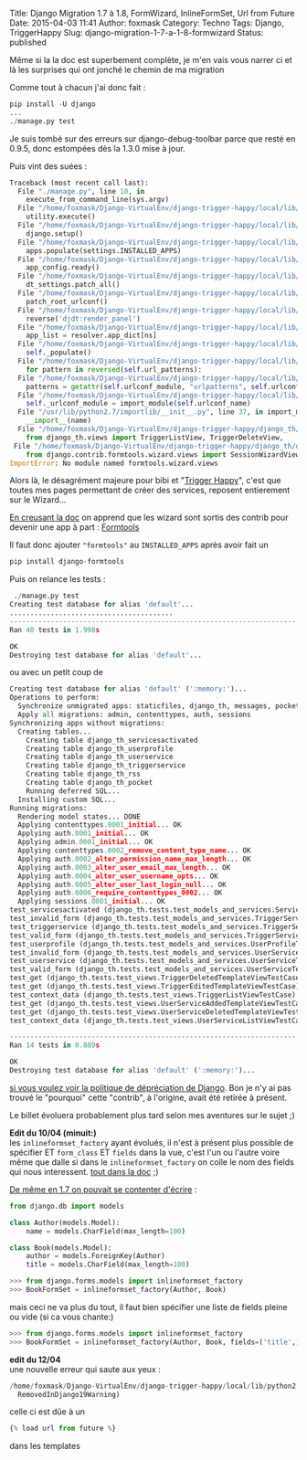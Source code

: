 Title: Django Migration 1.7 à 1.8, FormWizard, InlineFormSet, Url from Future
Date: 2015-04-03 11:41
Author: foxmask
Category: Techno
Tags: Django, TriggerHappy
Slug: django-migration-1-7-a-1-8-formwizard
Status: published

Même si la la doc est superbement complète, je m'en vais vous narrer ci
et là les surprises qui ont jonché le chemin de ma migration

Comme tout à chacun j'ai donc fait :

```python
pip install -U django 
...
./manage.py test
```

Je suis tombé sur des erreurs sur django-debug-toolbar parce que resté
en 0.9.5, donc estompées dès la 1.3.0 mise à jour.

Puis vint des suées :

```python
Traceback (most recent call last):
  File "./manage.py", line 10, in 
    execute_from_command_line(sys.argv)
  File "/home/foxmask/Django-VirtualEnv/django-trigger-happy/local/lib/python2.7/site-packages/django/core/management/__init__.py", line 338, in execute_from_command_line
    utility.execute()
  File "/home/foxmask/Django-VirtualEnv/django-trigger-happy/local/lib/python2.7/site-packages/django/core/management/__init__.py", line 312, in execute
    django.setup()
  File "/home/foxmask/Django-VirtualEnv/django-trigger-happy/local/lib/python2.7/site-packages/django/__init__.py", line 18, in setup
    apps.populate(settings.INSTALLED_APPS)
  File "/home/foxmask/Django-VirtualEnv/django-trigger-happy/local/lib/python2.7/site-packages/django/apps/registry.py", line 115, in populate
    app_config.ready()
  File "/home/foxmask/Django-VirtualEnv/django-trigger-happy/local/lib/python2.7/site-packages/debug_toolbar/apps.py", line 15, in ready
    dt_settings.patch_all()
  File "/home/foxmask/Django-VirtualEnv/django-trigger-happy/local/lib/python2.7/site-packages/debug_toolbar/settings.py", line 232, in patch_all
    patch_root_urlconf()
  File "/home/foxmask/Django-VirtualEnv/django-trigger-happy/local/lib/python2.7/site-packages/debug_toolbar/settings.py", line 220, in patch_root_urlconf
    reverse('djdt:render_panel')
  File "/home/foxmask/Django-VirtualEnv/django-trigger-happy/local/lib/python2.7/site-packages/django/core/urlresolvers.py", line 550, in reverse
    app_list = resolver.app_dict[ns]
  File "/home/foxmask/Django-VirtualEnv/django-trigger-happy/local/lib/python2.7/site-packages/django/core/urlresolvers.py", line 352, in app_dict
    self._populate()
  File "/home/foxmask/Django-VirtualEnv/django-trigger-happy/local/lib/python2.7/site-packages/django/core/urlresolvers.py", line 285, in _populate
    for pattern in reversed(self.url_patterns):
  File "/home/foxmask/Django-VirtualEnv/django-trigger-happy/local/lib/python2.7/site-packages/django/core/urlresolvers.py", line 402, in url_patterns
    patterns = getattr(self.urlconf_module, "urlpatterns", self.urlconf_module)
  File "/home/foxmask/Django-VirtualEnv/django-trigger-happy/local/lib/python2.7/site-packages/django/core/urlresolvers.py", line 396, in urlconf_module
    self._urlconf_module = import_module(self.urlconf_name)
  File "/usr/lib/python2.7/importlib/__init__.py", line 37, in import_module
    __import__(name)
  File "/home/foxmask/Django-VirtualEnv/django-trigger-happy/django_th/django_th/urls.py", line 9, in 
    from django_th.views import TriggerListView, TriggerDeleteView,   
 File "/home/foxmask/Django-VirtualEnv/django-trigger-happy/django_th/django_th/views.py", line 13, in 
    from django.contrib.formtools.wizard.views import SessionWizardView
ImportError: No module named formtools.wizard.views
```

Alors là, le désagrément majeure pour bibi et "[Trigger
Happy](http://trigger-happy.eu)", c'est que toutes mes pages permettant
de créer des services, reposent entierement sur le Wizard...

[En creusant la
doc](https://docs.djangoproject.com/en/1.8/ref/contrib/formtools/) on
apprend que les wizard sont sortis des contrib pour devenir une app à
part : [Formtools](http://django-formtools.readthedocs.org/en/latest/)

Il faut donc ajouter `"formtools"` au `INSTALLED_APPS` après avoir fait
un

```python
pip install django-formtools
```

Puis on relance les tests :

```python
 ./manage.py test
Creating test database for alias 'default'...
........................................
----------------------------------------------------------------------
Ran 40 tests in 1.998s

OK
Destroying test database for alias 'default'...
```

ou avec un petit coup de

```python
Creating test database for alias 'default' (':memory:')...
Operations to perform:
  Synchronize unmigrated apps: staticfiles, django_th, messages, pocket, th_rss, django_js_reverse, th_pocket, debug_toolbar, formtools
  Apply all migrations: admin, contenttypes, auth, sessions
Synchronizing apps without migrations:
  Creating tables...
    Creating table django_th_servicesactivated
    Creating table django_th_userprofile
    Creating table django_th_userservice
    Creating table django_th_triggerservice
    Creating table django_th_rss
    Creating table django_th_pocket
    Running deferred SQL...
  Installing custom SQL...
Running migrations:
  Rendering model states... DONE
  Applying contenttypes.0001_initial... OK
  Applying auth.0001_initial... OK
  Applying admin.0001_initial... OK
  Applying contenttypes.0002_remove_content_type_name... OK
  Applying auth.0002_alter_permission_name_max_length... OK
  Applying auth.0003_alter_user_email_max_length... OK
  Applying auth.0004_alter_user_username_opts... OK
  Applying auth.0005_alter_user_last_login_null... OK
  Applying auth.0006_require_contenttypes_0002... OK
  Applying sessions.0001_initial... OK
test_servicesactivated (django_th.tests.test_models_and_services.ServicesActivatedTest) ... ok
test_invalid_form (django_th.tests.test_models_and_services.TriggerServiceTest) ... ok
test_triggerservice (django_th.tests.test_models_and_services.TriggerServiceTest) ... ok
test_valid_form (django_th.tests.test_models_and_services.TriggerServiceTest) ... ok
test_userprofile (django_th.tests.test_models_and_services.UserProfileTest) ... ok
test_invalid_form (django_th.tests.test_models_and_services.UserServiceTest) ... ok
test_userservice (django_th.tests.test_models_and_services.UserServiceTest) ... ok
test_valid_form (django_th.tests.test_models_and_services.UserServiceTest) ... ok
test_get (django_th.tests.test_views.TriggerDeletedTemplateViewTestCase) ... ok
test_get (django_th.tests.test_views.TriggerEditedTemplateViewTestCase) ... ok
test_context_data (django_th.tests.test_views.TriggerListViewTestCase) ... ok
test_get (django_th.tests.test_views.UserServiceAddedTemplateViewTestCase) ... ok
test_get (django_th.tests.test_views.UserServiceDeletedTemplateViewTestCase) ... ok
test_context_data (django_th.tests.test_views.UserServiceListViewTestCase) ... ok

----------------------------------------------------------------------
Ran 14 tests in 0.889s

OK
Destroying test database for alias 'default' (':memory:')...
```

[si vous voulez voir la politique de dépréciation de
Django](https://docs.djangoproject.com/en/dev/internals/release-process/#internal-release-deprecation-policy).
Bon je n'y ai pas trouvé le "pourquoi" cette "contrib", à l'origine,
avait été retirée à présent.

Le billet évoluera probablement plus tard selon mes aventures sur le
sujet ;)

**Edit du 10/04 (minuit:)**  
les `inlineformset_factory` ayant évolués, il n'est à présent plus
possible de spécifier ET `form_class` ET `fields` dans la vue, c'est
l'un ou l'autre voire même que dalle si dans le `inlineformset_factory`
on colle le nom des fields qui nous interessent. [tout dans la
doc](https://docs.djangoproject.com/en/dev/topics/forms/modelforms/#inline-formsets)
;)

[De même en 1.7 on pouvait se contenter
d'écrire](https://docs.djangoproject.com/en/1.7/topics/forms/modelforms/#inline-formsets)
:

```python
from django.db import models

class Author(models.Model):
    name = models.CharField(max_length=100)

class Book(models.Model):
    author = models.ForeignKey(Author)
    title = models.CharField(max_length=100)

>>> from django.forms.models import inlineformset_factory
>>> BookFormSet = inlineformset_factory(Author, Book)
```

mais ceci ne va plus du tout, il faut bien spécifier une liste de fields
pleine ou vide (si ca vous chante:)

```python
>>> from django.forms.models import inlineformset_factory
>>> BookFormSet = inlineformset_factory(Author, Book, fields=('title',))
```

**edit du 12/04**  
une nouvelle erreur qui saute aux yeux :

```python
/home/foxmask/Django-VirtualEnv/django-trigger-happy/local/lib/python2.7/site-packages/django/templatetags/future.py:25: RemovedInDjango19Warning: Loading the `url` tag from the `future` library is deprecated and will be removed in Django 1.9. Use the default `url` tag instead.
  RemovedInDjango19Warning)
```

celle ci est dûe à un

```python
{% load url from future %}
```

dans les templates

